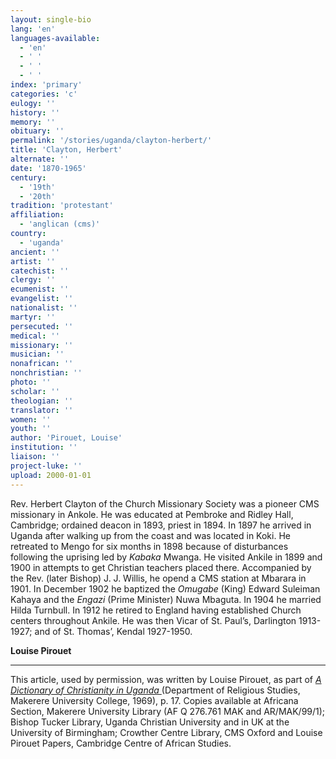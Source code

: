 ```yaml
---
layout: single-bio
lang: 'en'
languages-available:
  - 'en'
  - ' '
  - ' '
  - ' '
index: 'primary'
categories: 'c'
eulogy: ''
history: ''
memory: ''
obituary: ''
permalink: '/stories/uganda/clayton-herbert/'
title: 'Clayton, Herbert'
alternate: ''
date: '1870-1965'
century:
  - '19th'
  - '20th'
tradition: 'protestant'
affiliation:
  - 'anglican (cms)'
country:
  - 'uganda'
ancient: ''
artist: ''
catechist: ''
clergy: ''
ecumenist: ''
evangelist: ''
nationalist: ''
martyr: ''
persecuted: ''
medical: ''
missionary: ''
musician: ''
nonafrican: ''
nonchristian: ''
photo: ''
scholar: ''
theologian: ''
translator: ''
women: ''
youth: ''
author: 'Pirouet, Louise'
institution: ''
liaison: ''
project-luke: ''
upload: 2000-01-01
---
```



Rev. Herbert Clayton of the Church Missionary Society was a pioneer CMS missionary in Ankole. He was educated at Pembroke and Ridley Hall, Cambridge; ordained deacon in 1893, priest in 1894. In 1897 he arrived in Uganda after walking up from the coast and was located in Koki. He retreated to Mengo for six months in 1898 because of disturbances following the uprising led by *Kabaka* Mwanga. He visited Ankile in 1899 and 1900 in attempts to get Christian teachers placed there. Accompanied by the Rev. (later Bishop) J. J. Willis, he opend a CMS station at Mbarara in 1901. In December 1902 he baptized the *Omugabe* (King) Edward Suleiman Kahaya and the *Engazi* (Prime Minister) Nuwa Mbaguta. In 1904 he married Hilda Turnbull. In 1912 he retired to England having established Church centers throughout Ankile. He was then Vicar of St. Paul’s, Darlington 1913-1927; and of St. Thomas’, Kendal 1927-1950.

**Louise Pirouet**

---

This article, used by permission, was written by Louise Pirouet, as part of *[A Dictionary of Christianity in Uganda ](pirouet-foreword.html)*(Department of Religious Studies, Makerere University College, 1969), p. 17. Copies available at Africana Section, Makerere University Library (AF Q 276.761 MAK and AR/MAK/99/1); Bishop Tucker Library, Uganda Christian University and in UK at the University of Birmingham; Crowther Centre Library, CMS Oxford and Louise Pirouet Papers, Cambridge Centre of African Studies.
